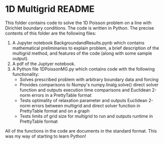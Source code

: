 # 1D Multigrid README

This folder contains code to solve the 1D Poisson problem on a line with Dirichlet boundary conditions. The code is written in Python. The precise contents of this folder are the following files:

1. A Jupyter notebook BackgroundandResults.pynb which contains mathematical preliminaries to explain problem, a brief description of the multigrid method, and features of the code (along with some sample output).
2. A pdf of the Juptyer notebook.
3. A Python file 1DPoissonMG.py which contains code with the following functionality:
   - Solves prescribed problem with arbitrary boundary data and forcing
   - Provides comparisons to Numpy's numpy.linalg.solve() direct solver function and outputs execution time comparisons and Euclidean 2-norm errors in a PrettyTable format 
   - Tests optimality of relaxation parameter and outputs Euclidean 2-norm errors between multigrid and direct solver function in PrettyTable format and on a graph
   - Tests limits of grid size for multigrid to run and outputs runtime in PrettyTable format 

All of the functions in the code are documents in the standard format. This was my way of starting to learn Python!

